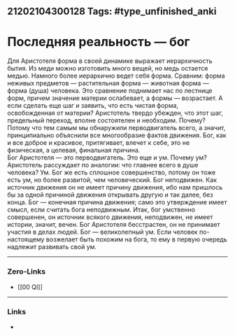 21202104300128
Tags: #type_unfinished_anki
---
# Последняя реальность — бог

Для Аристотеля форма в своей динамике выражает иерархичность бытия. Из меди можно изготовить много вещей, но медь остается медью. Намного более иерархично ведет себя форма. Сравним: форма неживых предметов — растительная форма — животная форма — форма (душа) человека. Это сравнение поднимает нас по лестнице форм, причем значение материи ослабевает, а формы — возрастает. А если сделать еще шаг и заявить, что есть чистая форма, освобожденная от материи? Аристотель твердо убежден, что этот шаг, предельный переход, вполне состоятелен и необходим. Почему? Потому что тем самым мы обнаружили перводвигатель всего, а значит, принципиально объяснили все многообразие фактов движения. Бог, как и все доброе и красивое, притягивает, влечет к себе, это не физическая, а целевая, финальная причина.<br>Бог Аристотеля — это перводвигатель. Это еще и ум. Почему ум? Аристотель рассуждает по аналогии: что главнее всего в душе человека? Ум. Бог же есть сплошное совершенство, потому он тоже есть ум, но более развитой, чем человеческий. Бог неподвижен. Как источник движения он не имеет причину движения, ибо нам пришлось бы за одной причиной движения открывать другую и так далее, без конца. Бог — конечная причина движения; само это утверждение имеет смысл, если считать бога неподвижным. Итак, бог умственно совершенен, он источник всякого движения, неподвижен, не имеет истории, значит, вечен. Бог Аристотеля бесстрастен, он не принимает участия в делах людей. Бог — великолепный ум. Если человек по-настоящему возжелает быть похожим на бога, то ему в первую очередь надлежит развивать свой ум.

---
### Zero-Links
- [[00 QI]]
---
### Links
-